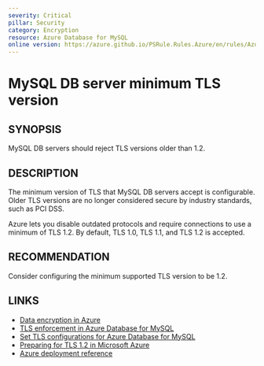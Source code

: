 ```yaml
---
severity: Critical
pillar: Security
category: Encryption
resource: Azure Database for MySQL
online version: https://azure.github.io/PSRule.Rules.Azure/en/rules/Azure.MySQL.MinTLS/
---
```


# MySQL DB server minimum TLS version

## SYNOPSIS

MySQL DB servers should reject TLS versions older than 1.2.

## DESCRIPTION

The minimum version of TLS that MySQL DB servers accept is configurable.
Older TLS versions are no longer considered secure by industry standards, such as PCI DSS.

Azure lets you disable outdated protocols and require connections to use a minimum of TLS 1.2.
By default, TLS 1.0, TLS 1.1, and TLS 1.2 is accepted.

## RECOMMENDATION

Consider configuring the minimum supported TLS version to be 1.2.

## LINKS

- [Data encryption in Azure](https://learn.microsoft.com/azure/architecture/framework/security/design-storage-encryption#data-in-transit)
- [TLS enforcement in Azure Database for MySQL](https://docs.microsoft.com/azure/mysql/concepts-ssl-connection-security#tls-enforcement-in-azure-database-for-mysql)
- [Set TLS configurations for Azure Database for MySQL](https://docs.microsoft.com/azure/mysql/howto-tls-configurations#set-tls-configurations-for-azure-database-for-mysql)
- [Preparing for TLS 1.2 in Microsoft Azure](https://azure.microsoft.com/updates/azuretls12/)
- [Azure deployment reference](https://docs.microsoft.com/azure/templates/microsoft.dbformysql/servers#ServerPropertiesForCreate)
